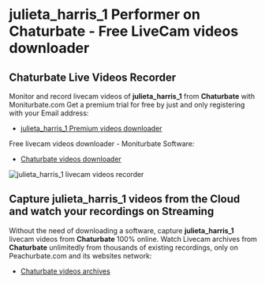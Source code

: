 # julieta_harris_1 Performer on Chaturbate - Free LiveCam videos downloader

## Chaturbate Live Videos Recorder

Monitor and record livecam videos of **julieta_harris_1** from **Chaturbate** with Moniturbate.com
Get a premium trial for free by just and only registering with your Email address:
* [julieta_harris_1 Premium videos downloader](https://moniturbate.com/request-demo-licence-key.html)

Free livecam videos downloader - Moniturbate Software:
* [Chaturbate videos downloader](https://moniturbate.com/moniturbate-download-software.html)

![julieta_harris_1 livecam videos recorder](https://peachurnet.com/templates/moniturbate-software.png)


## Capture julieta_harris_1 videos from the Cloud and watch your recordings on Streaming

Without the need of downloading a software, capture **julieta_harris_1** livecam videos from **Chaturbate** 100% online.
Watch Livecam archives from **Chaturbate** unlimitedly from thousands of existing recordings, only on Peachurbate.com and its websites network:
* [Chaturbate videos archives](https://peachurnet.com/)